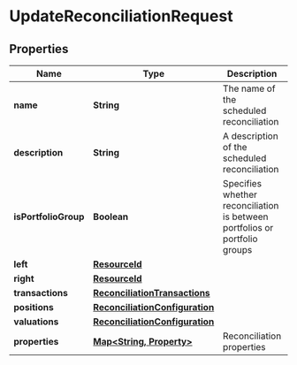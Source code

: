 

# UpdateReconciliationRequest


## Properties

Name | Type | Description | Notes
------------ | ------------- | ------------- | -------------
**name** | **String** | The name of the scheduled reconciliation |  [optional]
**description** | **String** | A description of the scheduled reconciliation |  [optional]
**isPortfolioGroup** | **Boolean** | Specifies whether reconciliation is between portfolios or portfolio groups |  [optional]
**left** | [**ResourceId**](ResourceId.md) |  |  [optional]
**right** | [**ResourceId**](ResourceId.md) |  |  [optional]
**transactions** | [**ReconciliationTransactions**](ReconciliationTransactions.md) |  |  [optional]
**positions** | [**ReconciliationConfiguration**](ReconciliationConfiguration.md) |  |  [optional]
**valuations** | [**ReconciliationConfiguration**](ReconciliationConfiguration.md) |  |  [optional]
**properties** | [**Map&lt;String, Property&gt;**](Property.md) | Reconciliation properties |  [optional]



